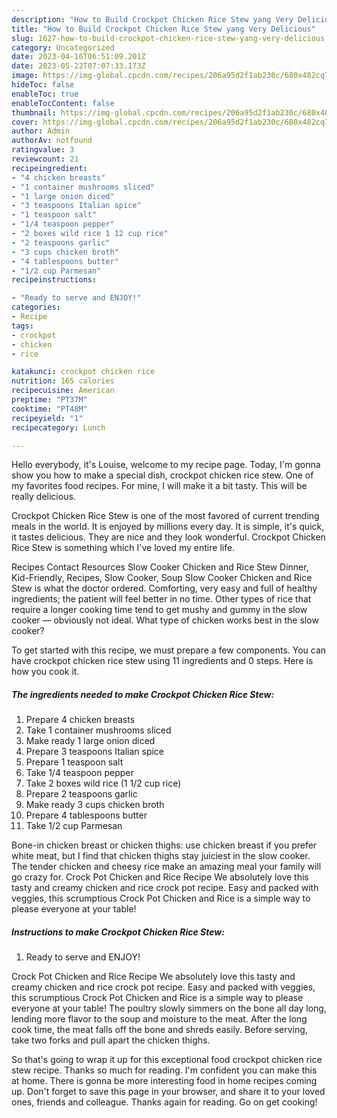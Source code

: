 ```yaml
---
description: "How to Build Crockpot Chicken Rice Stew yang Very Delicious"
title: "How to Build Crockpot Chicken Rice Stew yang Very Delicious"
slug: 1627-how-to-build-crockpot-chicken-rice-stew-yang-very-delicious
category: Uncategorized
date: 2023-04-16T06:51:09.201Z
date: 2023-05-22T07:07:33.173Z
image: https://img-global.cpcdn.com/recipes/206a95d2f1ab230c/680x482cq70/crockpot-chicken-rice-stew-recipe-main-photo.jpg
hideToc: false
enableToc: true
enableTocContent: false
thumbnail: https://img-global.cpcdn.com/recipes/206a95d2f1ab230c/680x482cq70/crockpot-chicken-rice-stew-recipe-main-photo.jpg
cover: https://img-global.cpcdn.com/recipes/206a95d2f1ab230c/680x482cq70/crockpot-chicken-rice-stew-recipe-main-photo.jpg
author: Admin
authorAv: notfound
ratingvalue: 3
reviewcount: 21
recipeingredient:
- "4 chicken breasts"
- "1 container mushrooms sliced"
- "1 large onion diced"
- "3 teaspoons Italian spice"
- "1 teaspoon salt"
- "1/4 teaspoon pepper"
- "2 boxes wild rice 1 12 cup rice"
- "2 teaspoons garlic"
- "3 cups chicken broth"
- "4 tablespoons butter"
- "1/2 cup Parmesan"
recipeinstructions:

- "Ready to serve and ENJOY!"
categories:
- Recipe
tags:
- crockpot
- chicken
- rice

katakunci: crockpot chicken rice 
nutrition: 165 calories
recipecuisine: American
preptime: "PT37M"
cooktime: "PT48M"
recipeyield: "1"
recipecategory: Lunch

---
```



Hello everybody, it's Louise, welcome to my recipe page. Today, I'm gonna show you how to make a special dish, crockpot chicken rice stew. One of my favorites food recipes. For mine, I will make it a bit tasty. This will be really delicious.

Crockpot Chicken Rice Stew is one of the most favored of current trending meals in the world. It is enjoyed by millions every day. It is simple, it's quick, it tastes delicious. They are nice and they look wonderful. Crockpot Chicken Rice Stew is something which I've loved my entire life.

Recipes Contact Resources Slow Cooker Chicken and Rice Stew Dinner, Kid-Friendly, Recipes, Slow Cooker, Soup Slow Cooker Chicken and Rice Stew is what the doctor ordered. Comforting, very easy and full of healthy ingredients; the patient will feel better in no time. Other types of rice that require a longer cooking time tend to get mushy and gummy in the slow cooker — obviously not ideal. What type of chicken works best in the slow cooker?


To get started with this recipe, we must prepare a few components. You can have crockpot chicken rice stew using 11 ingredients and 0 steps. Here is how you cook it.

<!--inarticleads1-->

##### The ingredients needed to make Crockpot Chicken Rice Stew:

1. Prepare 4 chicken breasts
1. Take 1 container mushrooms sliced
1. Make ready 1 large onion diced
1. Prepare 3 teaspoons Italian spice
1. Prepare 1 teaspoon salt
1. Take 1/4 teaspoon pepper
1. Take 2 boxes wild rice (1 1/2 cup rice)
1. Prepare 2 teaspoons garlic
1. Make ready 3 cups chicken broth
1. Prepare 4 tablespoons butter
1. Take 1/2 cup Parmesan


Bone-in chicken breast or chicken thighs: use chicken breast if you prefer white meat, but I find that chicken thighs stay juiciest in the slow cooker. The tender chicken and cheesy rice make an amazing meal your family will go crazy for. Crock Pot Chicken and Rice Recipe We absolutely love this tasty and creamy chicken and rice crock pot recipe. Easy and packed with veggies, this scrumptious Crock Pot Chicken and Rice is a simple way to please everyone at your table! 

<!--inarticleads2-->

##### Instructions to make Crockpot Chicken Rice Stew:


1. Ready to serve and ENJOY!

Crock Pot Chicken and Rice Recipe We absolutely love this tasty and creamy chicken and rice crock pot recipe. Easy and packed with veggies, this scrumptious Crock Pot Chicken and Rice is a simple way to please everyone at your table! The poultry slowly simmers on the bone all day long, lending more flavor to the soup and moisture to the meat. After the long cook time, the meat falls off the bone and shreds easily. Before serving, take two forks and pull apart the chicken thighs. 

So that's going to wrap it up for this exceptional food crockpot chicken rice stew recipe. Thanks so much for reading. I'm confident you can make this at home. There is gonna be more interesting food in home recipes coming up. Don't forget to save this page in your browser, and share it to your loved ones, friends and colleague. Thanks again for reading. Go on get cooking!
